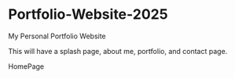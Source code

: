 # Portfolio-Website-2025
My Personal Portfolio Website 

This will have a splash page, about me, portfolio, and contact page.

HomePage
